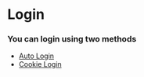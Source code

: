 # Login

### You can login using two methods

- [Auto Login](pages/auto-login.md)
- [Cookie Login](pages/manual-login.md)